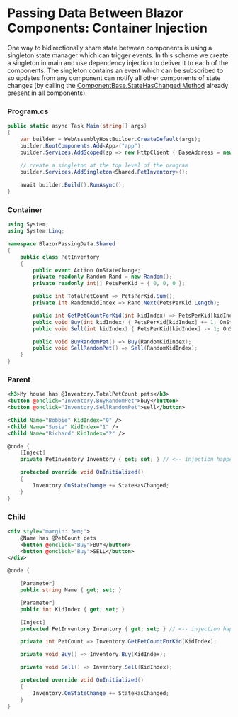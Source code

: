 # Passing Data Between Blazor Components: Container Injection

One way to bidirectionally share state between components is using a singleton state manager which can trigger events. In this scheme we create a singleton in main and use dependency injection to deliver it to each of the components. The singleton contains an event which can be subscribed to so updates from any component can notify all other components of state changes (by calling the [ComponentBase.StateHasChanged Method](https://docs.microsoft.com/en-us/dotnet/api/microsoft.aspnetcore.components.componentbase.statehaschanged?view=aspnetcore-5.0) already present in all components).

### Program.cs

```cs
public static async Task Main(string[] args)
{
    var builder = WebAssemblyHostBuilder.CreateDefault(args);
    builder.RootComponents.Add<App>("app");
    builder.Services.AddScoped(sp => new HttpClient { BaseAddress = new Uri(builder.HostEnvironment.BaseAddress) });
            
    // create a singleton at the top level of the program
    builder.Services.AddSingleton<Shared.PetInventory>();

    await builder.Build().RunAsync();
}
```

### Container
```cs
using System;
using System.Linq;

namespace BlazorPassingData.Shared
{
    public class PetInventory
    {
        public event Action OnStateChange;
        private readonly Random Rand = new Random();
        private readonly int[] PetsPerKid = { 0, 0, 0 };

        public int TotalPetCount => PetsPerKid.Sum();
        private int RandomKidIndex => Rand.Next(PetsPerKid.Length);

        public int GetPetCountForKid(int kidIndex) => PetsPerKid[kidIndex];
        public void Buy(int kidIndex) { PetsPerKid[kidIndex] += 1; OnStateChange?.Invoke(); }
        public void Sell(int kidIndex) { PetsPerKid[kidIndex] -= 1; OnStateChange?.Invoke(); }

        public void BuyRandomPet() => Buy(RandomKidIndex);
        public void SellRandomPet() => Sell(RandomKidIndex);
    }
}
```

### Parent

```xml
<h3>My house has @Inventory.TotalPetCount pets</h3>
<button @onclick="Inventory.BuyRandomPet">buy</button>
<button @onclick="Inventory.SellRandomPet">sell</button>

<Child Name="Bobbie" KidIndex="0" />
<Child Name="Susie" KidIndex="1" />
<Child Name="Richard" KidIndex="2" />
```

```cs
@code {
    [Inject]
    private PetInventory Inventory { get; set; } // <-- injection happens here!

    protected override void OnInitialized()
    {
        Inventory.OnStateChange += StateHasChanged;
    }
}
```

### Child

```xml
<div style="margin: 3em;">
    @Name has @PetCount pets
    <button @onclick="Buy">BUY</button>
    <button @onclick="Buy">SELL</button>
</div>
```

```cs
@code {

    [Parameter]
    public string Name { get; set; }

    [Parameter]
    public int KidIndex { get; set; }

    [Inject]
    protected PetInventory Inventory { get; set; } // <-- injection happens here!

    private int PetCount => Inventory.GetPetCountForKid(KidIndex);

    private void Buy() => Inventory.Buy(KidIndex);

    private void Sell() => Inventory.Sell(KidIndex);

    protected override void OnInitialized()
    {
        Inventory.OnStateChange += StateHasChanged;
    }
}
```
